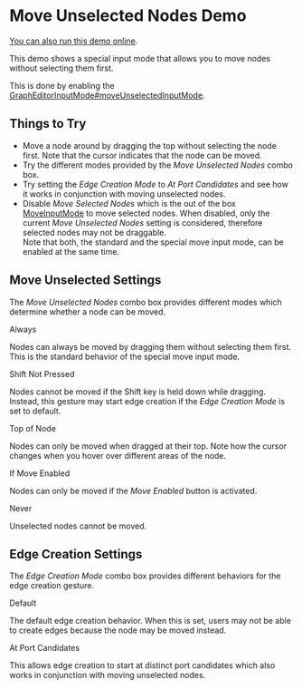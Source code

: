 <!--
 //////////////////////////////////////////////////////////////////////////////
 // @license
 // This demo file is part of yFiles for HTML 2.3.0.3.
 // Use is subject to license terms.
 //
 // Copyright (c) 2000-2020 by yWorks GmbH, Vor dem Kreuzberg 28,
 // 72070 Tuebingen, Germany. All rights reserved.
 //
 //////////////////////////////////////////////////////////////////////////////
-->
# Move Unselected Nodes Demo

[You can also run this demo online](https://live.yworks.com/demos/input/moveunselectednodes/index.html).

This demo shows a special input mode that allows you to move nodes without selecting them first.

This is done by enabling the [GraphEditorInputMode#moveUnselectedInputMode](https://docs.yworks.com/yfileshtml/#/api/GraphEditorInputMode#moveUnselectedInputMode).

## Things to Try

- Move a node around by dragging the top without selecting the node first. Note that the cursor indicates that the node can be moved.
- Try the different modes provided by the _Move Unselected Nodes_ combo box.
- Try setting the _Edge Creation Mode_ to _At Port Candidates_ and see how it works in conjunction with moving unselected nodes.
- Disable _Move Selected Nodes_ which is the out of the box [MoveInputMode](https://docs.yworks.com/yfileshtml/#/api/MoveInputMode) to move selected nodes. When disabled, only the current _Move Unselected Nodes_ setting is considered, therefore selected nodes may not be draggable.  
  Note that both, the standard and the special move input mode, can be enabled at the same time.

## Move Unselected Settings

The _Move Unselected Nodes_ combo box provides different modes which determine whether a node can be moved.

Always

Nodes can always be moved by dragging them without selecting them first. This is the standard behavior of the special move input mode.

Shift Not Pressed

Nodes cannot be moved if the Shift key is held down while dragging. Instead, this gesture may start edge creation if the _Edge Creation Mode_ is set to default.

Top of Node

Nodes can only be moved when dragged at their top. Note how the cursor changes when you hover over different areas of the node.

If Move Enabled

Nodes can only be moved if the _Move Enabled_ button is activated.

Never

Unselected nodes cannot be moved.

## Edge Creation Settings

The _Edge Creation Mode_ combo box provides different behaviors for the edge creation gesture.

Default

The default edge creation behavior. When this is set, users may not be able to create edges because the node may be moved instead.

At Port Candidates

This allows edge creation to start at distinct port candidates which also works in conjunction with moving unselected nodes.
